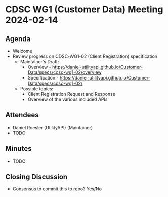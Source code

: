 # CDSC WG1 (Customer Data) Meeting 2024-02-14

## Agenda
* Welcome
* Review progress on CDSC-WG1-02 (Client Registration) specification
    * Maintainer's Draft:
        * Overview - https://daniel-utilityapi.github.io/Customer-Data/specs/cdsc-wg1-02/overview
        * Specification - https://daniel-utilityapi.github.io/Customer-Data/specs/cdsc-wg1-02/
    * Possible topics:
        * Client Registration Request and Response
        * Overview of the various included APIs

## Attendees
* Daniel Roesler (UtilityAPI) (Maintainer)
* TODO

## Minutes
* TODO

## Closing Discussion
* Consensus to commit this to repo? Yes/No
